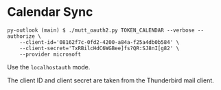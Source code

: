 # Calendar Sync

    py-outlook (main) $ ./mutt_oauth2.py TOKEN_CALENDAR --verbose --authorize \
        --client-id='08162f7c-0fd2-4200-a84a-f25a4db0b584' \
        --client-secret='TxRBilcHdC6WGBee]fs?QR:SJ8nI[g82' \
        --provider microsoft

Use the `localhostauth` mode.

The client ID and client secret are taken from the Thunderbird mail client.

